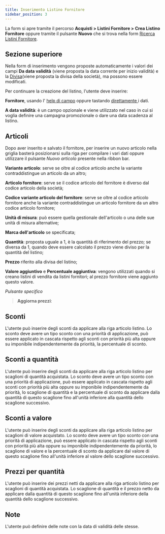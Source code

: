 ```yaml
---
title: Inserimento Listino Fornitore
sidebar_position: 3
---
```


La form si apre tramite il percorso **Acquisti > Listini Fornitore > Crea Listino Fornitore** oppure tramite il pulsante **Nuovo** che si trova nella form [Ricerca Listini Fornitore](/docs/purchase/purchase-price-lists/search-purchase-price-list).

## Sezione superiore

Nella form di inserimento vengono proposte automaticamente i valori dei campi **Da data validità** (viene proposta la data corrente per inizio validità) e la [Divisa](/docs/guide/glossary/glossary-intro#currency)(viene proposta la divisa della società), ma possono essere modificati.

Per continuare la creazione del listino, l'utente deve inserire:

**Fornitore**, usando l' [help di campo](/docs/guide/operations-with-data/manual-entry-or-help-and-data-selection) oppure tastando [direttamente ](/docs/guide/operations-with-data/manual-entry-or-help-and-data-selection) i dati.

**A data validità**: è un campo opzionale e viene utilizzato nel caso in cui si voglia definire una campagna promozionale o dare una data scadenza al listino.

## Articoli

Dopo aver inserito e salvato il fornitore, per inserire un nuovo articolo nella griglia basterà posizionarsi sulla riga per compilare i vari dati oppure utilizzare il pulsante *Nuovo articolo* presente nella ribbon bar.

**Variante articolo**: serve se oltre al codice articolo anche la variante contraddistingue un articolo da un altro;

**Articolo fornitore**: serve se il codice articolo del fornitore è diverso dal codice articolo della società;

**Codice variante articolo del fornitore**: serve se oltre al codice articolo fornitore anche la variante contraddistingue un articolo fornitore da un altro codice articolo fornitore;

**Unità di misura**: può essere quella gestionale dell'articolo o una delle sue unità di misura alternative;

**Marca dell'articolo** se specificata;

**Quantità**: proposta uguale a 1, è la quantità di riferimento del prezzo; se diversa da 1, quando deve essere calcolato il prezzo viene diviso per la quantità del listino;

**Prezzo** riferito alla divisa del listino;

**Valore aggiuntivo** e **Percentuale aggiuntiva**: vengono utilizzati quando si creano listini di vendita da listini fornitori; al prezzo fornitore viene aggiunto questo valore.

*Pulsante specifico*

> **Aggiorna prezzi**:

## Sconti

L'utente può inserire degli sconti da applicare alla riga articolo listino. Lo sconto deve avere un tipo sconto con una priorità di applicazione, può essere applicato in cascata rispetto agli sconti con priorità più alta oppure su imponibile indipendentemente da priorità, la percentuale di sconto.

## Sconti a quantità

L'utente può inserire degli sconti da applicare alla riga articolo listino per scaglioni di quantità acquistata. Lo sconto deve avere un tipo sconto con una priorità di applicazione, può essere applicato in cascata rispetto agli sconti con priorità più alta oppure su imponibile indipendentemente da priorità, lo scaglione di quantità e la percentuale di sconto da applicare dalla quantità di questo scaglione fino all'unità inferiore alla quantità dello scaglione successivo.

## Sconti a valore

L'utente può inserire degli sconti da applicare alla riga articolo listino per scaglioni di valore acquistato. Lo sconto deve avere un tipo sconto con una priorità di applicazione, può essere applicato in cascata rispetto agli sconti con priorità più alta oppure su imponibile indipendentemente da priorità, lo scaglione di valore e la percentuale di sconto da applicare dal valore di questo scaglione fino all'unità inferiore al valore dello scaglione successivo.

## Prezzi per quantità

L'utente può inserire dei prezzi netti da applicare alla riga articolo listino per scaglioni di quantità acquistata. Lo scaglione di quantità e il prezzo netto da applicare dalla quantità di questo scaglione fino all'unità inferiore della quantità dello scaglione successivo.

## Note

L'utente può definire delle note con la data di validità delle stesse.